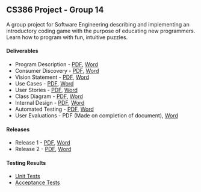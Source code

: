 ## CS386 Project - Group 14

A group project for Software Engineering describing and implementing an introductory coding game with the purpose of educating new programmers. Learn how to program with fun, intuitive puzzles.

#### Deliverables

* Program Description - [PDF](deliverables/D1.1-group-14.pdf), [Word](deliverables/D1.1-group-14.docx)
* Consumer Discovery - [PDF](deliverables/D1.2-group-14.pdf), [Word](deliverables/D1.2-group-14.docx)
* Vision Statement - [PDF](deliverables/D2.1-group-14.pdf), [Word](deliverables/D2.1-group-14.docx)
* Use Cases - [PDF](deliverables/D2.2-group-14.pdf), [Word](deliverables/D2.2-group-14.docx)
* User Stories - [PDF](deliverables/D2.3-group-14.pdf), [Word](deliverables/D2.3-group-14.docx)
* Class Diagram - [PDF](deliverables/D4-group-14.pdf), [Word](deliverables/D4-group-14.docx)
* Internal Design - [PDF](deliverables/D5-group-14.pdf), [Word](deliverables/D5-group-14.docx)
* Automated Testing - [PDF](deliverables/D6.1-group-14.pdf), [Word](deliverables/D6.1-group-14.docx)
* User Evaluations - PDF (Made on completion of document), [Word](deliverables/D6.2-group-14.docx)

#### Releases

* Release 1 - [PDF](deliverables/D3.1-group-14.pdf), [Word](deliverables/D3.1-group-14.docx)
* Release 2 - [PDF](deliverables/D3.1-group-14.pdf), [Word](deliverables/D3.2-group-14.docx)

#### Testing Results

* [Unit Tests](https://petetetete.github.io/cs386-project/tests/UnitTests)
* [Acceptance Tests](https://petetetete.github.io/cs386-project/tests/AcceptanceTests)
